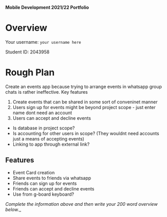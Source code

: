 **Mobile Development 2021/22 Portfolio**
# Overview

Your username: `your username here`

Student ID: 2043958

# Rough Plan 
Create an events app because trying to arrange events in whatsapp group chats is rather ineffective. 
Key features 
1. Create events that can be shared in some sort of conveninet manner 
2. Users sign up for events might be beyond project scope - just enter name dont need an account 
3. Users can accept and decline events

- Is database in project scope? 
- Is accounting for other users in scope? (They wouldnt need accounts just a means of accepting events) 
- Linking to app through external link? 

## Features 
- Event Card creation 
- Share events to friends via whatsapp 
- Friends can sign up for events 
- Friends can accept and decline events  
- Use from g-board keyboard? 

_Complete the information above and then write your 200 word overview below.__
